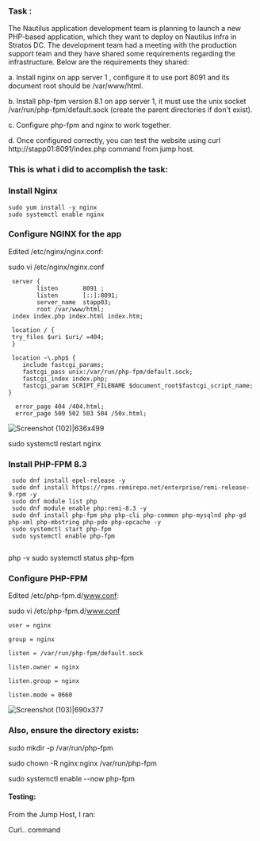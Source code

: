 ### Task :

The Nautilus application development team is planning to launch a new PHP-based application, which they want to deploy on Nautilus infra in Stratos DC. The development team had a meeting with the production support team and they have shared some requirements regarding the infrastructure. Below are the requirements they shared:

a. Install nginx on app server 1 , configure it to use port 8091 and its document root should be /var/www/html.

b. Install php-fpm version 8.1 on app server 1, it must use the unix socket /var/run/php-fpm/default.sock (create the parent directories if don't exist).

c. Configure php-fpm and nginx to work together.

d. Once configured correctly, you can test the website using curl http://stapp01:8091/index.php command from jump host.



### This is what i did to accomplish the task:

### Install Nginx

```
sudo yum install -y nginx
sudo systemctl enable nginx
```
### Configure NGINX for the app

Edited /etc/nginx/nginx.conf:

sudo vi /etc/nginx/nginx.conf

```
 server {
        listen       8091 ;
        listen       [::]:8091;
        server_name  stapp03;
        root /var/www/html;
 index index.php index.html index.htm;

 location / {
 try_files $uri $uri/ =404;
 }

 location ~\.php$ {
    include fastcgi_params;
    fastcgi_pass unix:/var/run/php-fpm/default.sock;
    fastcgi_index index.php;
    fastcgi_param SCRIPT_FILENAME $document_root$fastcgi_script_name;
}

  error_page 404 /404.html;
  error_page 500 502 503 504 /50x.html;

```
![Screenshot (102)|636x499](upload://wRNYHSxgIMcd5qXocDsQcBELrrw.png)


sudo systemctl restart nginx

### Install PHP-FPM 8.3

```
 sudo dnf install epel-release -y
 sudo dnf install https://rpms.remirepo.net/enterprise/remi-release-9.rpm -y
 sudo dnf module list php
 sudo dnf module enable php:remi-8.3 -y
 sudo dnf install php-fpm php php-cli php-common php-mysqlnd php-gd php-xml php-mbstring php-pdo php-opcache -y
 sudo systemctl start php-fpm
 sudo systemctl enable php-fpm
 
```
php -v
sudo systemctl status php-fpm

### Configure PHP-FPM
Edited /etc/php-fpm.d/www.conf:

sudo vi /etc/php-fpm.d/www.conf

``` 
user = nginx

group = nginx

listen = /var/run/php-fpm/default.sock

listen.owner = nginx

listen.group = nginx

listen.mode = 0660

```
![Screenshot (103)|690x377](upload://d6EzYme1TNB3ByyN7fViZBx9CGE.png)

### Also, ensure the directory exists:

sudo mkdir -p /var/run/php-fpm

sudo chown -R nginx:nginx /var/run/php-fpm

sudo systemctl enable --now php-fpm

#### Testing:

From the Jump Host, I ran: 

Curl.. command
